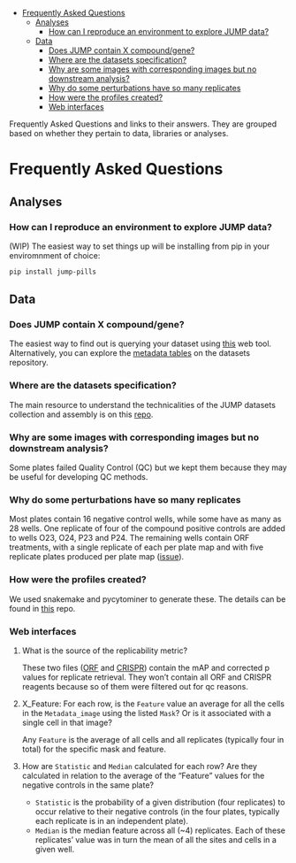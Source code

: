 - [Frequently Asked Questions](#Frequently%20Asked%20Questions)
  - [Analyses](#Analyses)
    - [How can I reproduce an environment to explore JUMP data?](#How%20can%20I%20reproduce%20an%20environment%20to%20explore%20JUMP%20data%3F)
  - [Data](#Data)
    - [Does JUMP contain X compound/gene?](#Does%20JUMP%20contain%20X%20compound%2Fgene%3F)
    - [Where are the datasets specification?](#Where%20are%20the%20datasets%20specification%3F)
    - [Why are some images with corresponding images but no downstream analysis?](#Why%20are%20some%20images%20with%20corresponding%20images%20but%20no%20downstream%20analysis%3F)
    - [Why do some perturbations have so many replicates](#Why%20do%20some%20perturbations%20have%20so%20many%20replicates)
    - [How were the profiles created?](#How%20were%20the%20profiles%20created%3F)
    - [Web interfaces](#Web%20interfaces)

Frequently Asked Questions and links to their answers. They are grouped based on whether they pertain to data, libraries or analyses.


<a id="Frequently%20Asked%20Questions"></a>

# Frequently Asked Questions


<a id="Analyses"></a>

## Analyses


<a id="How%20can%20I%20reproduce%20an%20environment%20to%20explore%20JUMP%20data%3F"></a>

### How can I reproduce an environment to explore JUMP data?

(WIP) The easiest way to set things up will be installing from pip in your enviromnment of choice:

```bash
pip install jump-pills
```


<a id="Data"></a>

## Data


<a id="Does%20JUMP%20contain%20X%20compound%2Fgene%3F"></a>

### Does JUMP contain X compound/gene?

The easiest way to find out is querying your dataset using [this](https://broad.io/babel) web tool. Alternatively, you can explore the [metadata tables](https://github.com/jump-cellpainting/datasets/tree/main/metadata) on the datasets repository.


<a id="Where%20are%20the%20datasets%20specification%3F"></a>

### Where are the datasets specification?

The main resource to understand the technicalities of the JUMP datasets collection and assembly is on this [repo](https://github.com/jump-cellpainting/datasets).


<a id="Why%20are%20some%20images%20with%20corresponding%20images%20but%20no%20downstream%20analysis%3F"></a>

### Why are some images with corresponding images but no downstream analysis?

Some plates failed Quality Control (QC) but we kept them because they may be useful for developing QC methods.


<a id="Why%20do%20some%20perturbations%20have%20so%20many%20replicates"></a>

### Why do some perturbations have so many replicates

Most plates contain 16 negative control wells, while some have as many as 28 wells. One replicate of four of the compound positive controls are added to wells O23, O24, P23 and P24. The remaining wells contain ORF treatments, with a single replicate of each per plate map and with five replicate plates produced per plate map ([issue](https://github.com/jump-cellpainting/megamap/issues/8#issuecomment-1413606031)).


<a id="How%20were%20the%20profiles%20created%3F"></a>

### How were the profiles created?

We used snakemake and pycytominer to generate these. The details can be found in [this](https://github.com/broadinstitute/jump-profiling-recipe) repo.


<a id="Web%20interfaces"></a>

### Web interfaces

1.  What is the source of the replicability metric?

    These two files ([ORF](https://github.com/jump-cellpainting/2024_Chandrasekaran_Morphmap/blob/c47ad6c953d70eb9e6c9b671c5fe6b2c82600cfc/03.retrieve-annotations/output/phenotypic-activity-wellpos_cc_var_mad_outlier_featselect_sphering_harmony.csv.gz) and [CRISPR](https://github.com/jump-cellpainting/2024_Chandrasekaran_Morphmap/blob/c47ad6c953d70eb9e6c9b671c5fe6b2c82600cfc/03.retrieve-annotations/output/phenotypic-activity-wellpos_cc_var_mad_outlier_featselect_sphering_harmony_PCA_corrected.csv.gz)) contain the mAP and corrected p values for replicate retrieval. They won&rsquo;t contain all ORF and CRISPR reagents because so of them were filtered out for qc reasons.

2.  X\_Feature: For each row, is the `Feature` value an average for all the cells in the `Metadata_image` using the listed `Mask`? Or is it associated with a single cell in that image?

    Any `Feature` is the average of all cells and all replicates (typically four in total) for the specific mask and feature.

3.  How are `Statistic` and `Median` calculated for each row? Are they calculated in relation to the average of the &ldquo;Feature&rdquo; values for the negative controls in the same plate?

    -   `Statistic` is the probability of a given distribution (four replicates) to occur relative to their negative controls (in the four plates, typically each replicate is in an independent plate).
    -   `Median` is the median feature across all (~4) replicates. Each of these replicates&rsquo; value was in turn the mean of all the sites and cells in a given well.
